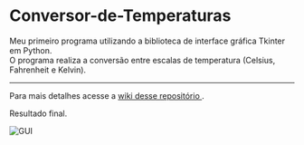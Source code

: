<h1> Conversor-de-Temperaturas </h1>
Meu primeiro programa utilizando a biblioteca de interface gráfica Tkinter em Python.<br>
O programa realiza a conversão entre escalas de temperatura (Celsius, Fahrenheit e Kelvin).

<hr>

Para mais detalhes acesse a <a href="https://github.com/Audrey-Teles/Conversor-de-Temperaturas/wiki"> wiki desse repositório </a>.


<p>Resultado final.

![GUI](https://user-images.githubusercontent.com/68817384/163742248-63bee7bf-c6ae-4f25-8c05-b5f96c3ddea7.png)

 
